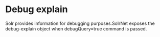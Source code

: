 # Debug explain
Solr provides information for debugging purposes.SolrNet exposes the debug-explain object when debugQuery=true command is passed.